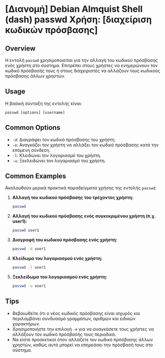 # [Διανομή] Debian Almquist Shell (dash) passwd Χρήση: [διαχείριση κωδικών πρόσβασης]

## Overview
Η εντολή `passwd` χρησιμοποιείται για την αλλαγή του κωδικού πρόσβασης ενός χρήστη στο σύστημα. Επιτρέπει στους χρήστες να ενημερώνουν τον κωδικό πρόσβασής τους ή στους διαχειριστές να αλλάζουν τους κωδικούς πρόσβασης άλλων χρηστών.

## Usage
Η βασική σύνταξη της εντολής είναι:

```
passwd [options] [username]
```

## Common Options
- `-d`: Διαγράφει τον κωδικό πρόσβασης του χρήστη.
- `-e`: Αναγκάζει τον χρήστη να αλλάξει τον κωδικό πρόσβασης κατά την επόμενη σύνδεση.
- `-l`: Κλειδώνει τον λογαριασμό του χρήστη.
- `-u`: Ξεκλειδώνει τον λογαριασμό του χρήστη.

## Common Examples
Ακολουθούν μερικά πρακτικά παραδείγματα χρήσης της εντολής `passwd`:

1. **Αλλαγή του κωδικού πρόσβασης του τρέχοντος χρήστη:**
   ```bash
   passwd
   ```

2. **Αλλαγή του κωδικού πρόσβασης ενός συγκεκριμένου χρήστη (π.χ. user1):**
   ```bash
   passwd user1
   ```

3. **Διαγραφή του κωδικού πρόσβασης ενός χρήστη:**
   ```bash
   passwd -d user1
   ```

4. **Κλείδωμα του λογαριασμού ενός χρήστη:**
   ```bash
   passwd -l user1
   ```

5. **Ξεκλείδωμα του λογαριασμού ενός χρήστη:**
   ```bash
   passwd -u user1
   ```

## Tips
- Βεβαιωθείτε ότι ο νέος κωδικός πρόσβασης είναι ισχυρός και περιλαμβάνει συνδυασμό γραμμάτων, αριθμών και ειδικών χαρακτήρων.
- Χρησιμοποιήστε την επιλογή `-e` για να αναγκάσετε τους χρήστες να αλλάξουν τον κωδικό πρόσβασής τους περιοδικά.
- Να είστε προσεκτικοί όταν αλλάζετε τον κωδικό πρόσβασης άλλων χρηστών, καθώς αυτό μπορεί να επηρεάσει την πρόσβασή τους στο σύστημα.